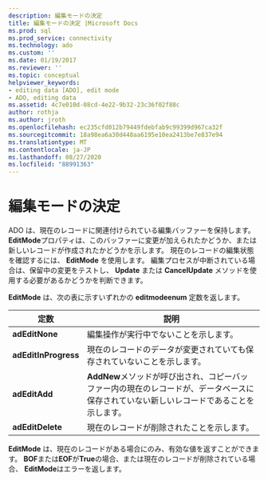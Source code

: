 ```yaml
---
description: 編集モードの決定
title: 編集モードの決定 |Microsoft Docs
ms.prod: sql
ms.prod_service: connectivity
ms.technology: ado
ms.custom: ''
ms.date: 01/19/2017
ms.reviewer: ''
ms.topic: conceptual
helpviewer_keywords:
- editing data [ADO], edit mode
- ADO, editing data
ms.assetid: 4c7e010d-08cd-4e22-9b32-23c36f02f88c
author: rothja
ms.author: jroth
ms.openlocfilehash: ec235cfd012b79449fdebfab9c99399d967ca32f
ms.sourcegitcommit: 18a98ea6a30d448aa6195e10ea2413be7e837e94
ms.translationtype: MT
ms.contentlocale: ja-JP
ms.lasthandoff: 08/27/2020
ms.locfileid: "88991363"
---
```

# <a name="determining-edit-mode"></a>編集モードの決定
ADO は、現在のレコードに関連付けられている編集バッファーを保持します。 **EditMode**プロパティは、このバッファーに変更が加えられたかどうか、または新しいレコードが作成されたかどうかを示します。 現在のレコードの編集状態を確認するには、 **EditMode** を使用します。 編集プロセスが中断されている場合は、保留中の変更をテストし、 **Update** または **CancelUpdate** メソッドを使用する必要があるかどうかを判断できます。  
  
 **EditMode** は、次の表に示すいずれかの **editmodeenum** 定数を返します。  
  
|定数|説明|  
|--------------|-----------------|  
|**adEditNone**|編集操作が実行中でないことを示します。|  
|**adEditInProgress**|現在のレコードのデータが変更されていても保存されていないことを示します。|  
|**adEditAdd**|**AddNew**メソッドが呼び出され、コピーバッファー内の現在のレコードが、データベースに保存されていない新しいレコードであることを示します。|  
|**adEditDelete**|現在のレコードが削除されたことを示します。|  
  
 **EditMode** は、現在のレコードがある場合にのみ、有効な値を返すことができます。 **BOF**または**EOF**が**True**の場合、または現在のレコードが削除されている場合、 **EditMode**はエラーを返します。
